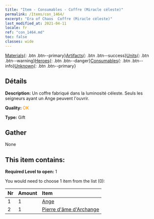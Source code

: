 ```yaml
---
title: "Item - Consumables - Coffre (Miracle céleste)"
permalink: /Items/con_1464/
excerpt: "Era of Chaos  Coffre (Miracle céleste)"
last_modified_at: 2021-04-11
locale: fr
ref: "con_1464.md"
toc: false
classes: wide
---
```

 [Materials](/fr/Items/){: .btn .btn--primary}[Artifacts](/fr/Items/Artifacts/){: .btn .btn--success}[Units](/fr/Items/Units/){: .btn .btn--warning}[Heroes](/fr/Items/Heroes/){: .btn .btn--danger}[Consumables](/fr/Items/Consumables/){: .btn .btn--info}[Unknown](/fr/Items/Unknown/){: .btn .btn--primary}

## Détails
 **Description:** Un coffre fabriqué dans la luminosité céleste. Seuls les seigneurs ayant un Ange peuvent l'ouvrir.

 **Quality:** <span style="color: #FF8C00">OK</span>

 **Type:** Gift

## Gather

  None

## This item contains:

 **Required Level to open:** 1

 You would need to choose 1 item from the list (0):

  | Nr | Amount |     Item    |
  |:---|:-------|:------------|
  | 1 | 1 | [Ange](/fr/Items/unt_196/) | 
  | 2 | 1 | [Pierre d'âme d'Archange](/fr/Items/unt_288/) | 
